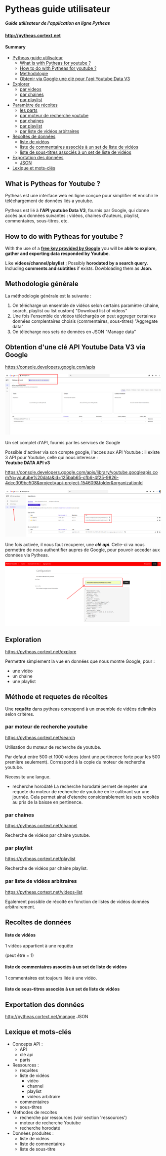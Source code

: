 Pytheas guide utilisateur
======
##### ***Guide utilisateur de l'application en ligne Pytheas***

**http://pytheas.cortext.net**

#### Summary

* [Pytheas guide utilisateur]() 
	* [What is with Pytheas for youtube ?](#What-is-with-Pytheas-for-youtube-?) 
	* [How to do with Pytheas for youtube ?]()
	* [Methodologie]()
	* [Obtenir via Google une clé pour l'api Youtube Data V3]()   
* [Explorer]()
	* [par videos]()
	* [par chaines]()
	* [par playlist]()
* [Paramètre de récoltes]()
	* [les parts]()
	* [par moteur de recherche youtube]()
	* [par chaines]()
	* [par playlist]()
	* [par liste de vidéos arbitraires]()
* [Recoltes de données]()
	* [liste de vidéos]()
	* [liste de commentaires associés à un set de liste de vidéos]()
	* [liste de sous-titres associés à un set de liste de vidéos]()
* [Exportation des données]()
	* [JSON]()
* [Lexique et mots-clés]()

## What is Pytheas for Youtube ?

Pytheas est une interface web en ligne conçue pour  simplifier et enrichir le téléchargement de données liés a youtube. 

Pytheas est lié à **l'API youtube Data V3**, fournis par Google, qui donne accès aux données suivantes : vidéos, chaines d'auteurs, playlist, commentaires, sous-titres, etc.

## How to do with Pytheas for youtube ?

With the use of a [**free key provided by Google**](http://pytheas.cortext.net/manage) you will be **able to explore, gather and exporting data responded by Youtube**. 

Like **videos/channel/playlist** ; Possibly **horodated by a search query**. Including **comments and subtitles** if exists. Dowbloading them as **Json**.

## Methodologie générale

La méthodologie générale est la suivante :
1. On télécharge un ensemble de vidéos selon certains paramètre (chaine, search, playlist ou list custom) 
"Download list of videos"
2. Une fois l'ensemble de vidéos téléchargés on peut aggreger certaines données complentaires choisis (commentaires, sous-titres)
"Aggregate data"
3. On télécharge nos sets de données en JSON
"Manage data"

## Obtention d'une clé API Youtube Data V3 via Google 

https://console.developers.google.com/apis

![Image of Yaktocat](./img/console_dev.png)

Un set complet d'API, fournis par les services de Google

Possible d'activer via son compte google, l'acces aux API Youtube : il existe 3 API pour Youtube, celle qui nous interesse :  
**Youtube DATA API v3** 

https://console.developers.google.com/apis/library/youtube.googleapis.com?q=youtube%20data&id=125bab65-cfb6-4f25-9826-4dcc309bc508&project=api-project-154609&folder&organizationId

![Image of Yaktocat](./img/select_api.png)

Une fois activée, il nous faut recuperer, une ***clé api***. Celle-ci va nous permettre de nous authentifier aupres de Google, pour pouvoir acceder aux données via Pytheas.


![Image of Yaktocat](./img/config.png)


## Exploration 

https://pytheas.cortext.net/explore

Permettre simplement la vue en données que nous  montre Google, pour : 

- une vidéo
- un chaine
- une playlist

## Méthode et requetes de récoltes

Une **requête** dans pytheas correspond à un ensemble de vidéos delimités selon critères.

### par moteur de recherche youtube
https://pytheas.cortext.net/search

Utilisation du moteur de recherche de youtube.

Par defaut entre 500 et 1000 videos (dont une pertinence forte pour les 500 première seulement). Correspond à la copie du moteur de recherche youtube.

Necessite une langue.

* recherche horodaté
La recherche horodaté permet de repeter une requete du moteur de recherche de youtube en le calibrant sur une journée. Cela permet ainsi d'etendre considerablement les sets recoltés au pris de la baisse en pertinence.

### par chaines
https://pytheas.cortext.net/channel

Recherche de vidéos par chaine youtube.

### par playlist
https://pytheas.cortext.net/playlist

Recherche de vidéos par chaine playlist.

### par liste de vidéos arbitraires
https://pytheas.cortext.net/videos-list

Egalement possible de récolté en fonction de listes de vidéos données arbitrairement.

## Recoltes de données

#### liste de vidéos

1 vidéos appartient à une requête

(peut être = 1)


#### liste de commentaires associés à un set de liste de vidéos

1 commentaires est toujours liée à une vidéo.


#### liste de sous-titres associés à un set de liste de vidéos


## Exportation des données

http://pytheas.cortext.net/manage
JSON 



## Lexique et mots-clés
* Concepts API :
	* API 
	* clé api
	* parts
* Ressources :
	* requêtes
	* liste de vidéos
		* vidéo
		* channel
		* playlist 
		* vidéos arbitraire
	* commentaires
	* sous-titres
* Methodes de recoltes
	* recherche par ressources (voir section 'ressources')
	* moteur de recherche Youtube
	* recherche horodaté
* Données produites :
	* liste de vidéos
	* liste de commentaires
	* liste de sous-titre
